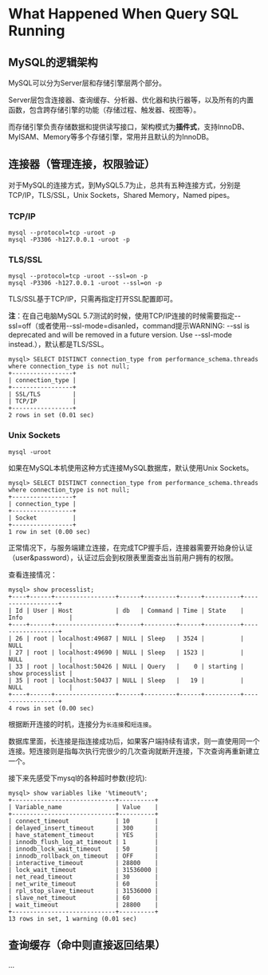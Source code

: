# What Happened When Query SQL Running

## MySQL的逻辑架构
MySQL可以分为Server层和存储引擎层两个部分。

Server层包含连接器、查询缓存、分析器、优化器和执行器等，以及所有的内置函数，包含跨存储引擎的功能（存储过程、触发器、视图等）。

而存储引擎负责存储数据和提供读写接口，架构模式为**插件式**，支持InnoDB、MyISAM、Memory等多个存储引擎，常用并且默认的为InnoDB。

## 连接器（管理连接，权限验证） 
对于MySQL的连接方式，到MySQL5.7为止，总共有五种连接方式，分别是TCP/IP，TLS/SSL，Unix Sockets，Shared Memory，Named pipes。
### TCP/IP
```
mysql --protocol=tcp -uroot -p
mysql -P3306 -h127.0.0.1 -uroot -p
```
### TLS/SSL
```
mysql --protocol=tcp -uroot --ssl=on -p
mysql -P3306 -h127.0.0.1 -uroot --ssl=on -p
```
TLS/SSL基于TCP/IP，只需再指定打开SSL配置即可。

**注**：在自己电脑MySQL 5.7测试的时候，使用TCP/IP连接的时候需要指定--ssl=off（或者使用--ssl-mode=disanled，command提示WARNING: --ssl is deprecated and will be removed in a future version. Use --ssl-mode instead.），默认都是TLS/SSL。
```
mysql> SELECT DISTINCT connection_type from performance_schema.threads where connection_type is not null;
+-----------------+
| connection_type |
+-----------------+
| SSL/TLS         |
| TCP/IP          |
+-----------------+
2 rows in set (0.01 sec)

```
### Unix Sockets
```
mysql -uroot
```
如果在MySQL本机使用这种方式连接MySQL数据库，默认使用Unix Sockets。
```
mysql> SELECT DISTINCT connection_type from performance_schema.threads where connection_type is not null;
+-----------------+
| connection_type |
+-----------------+
| Socket          |
+-----------------+
1 row in set (0.00 sec)
```

正常情况下，与服务端建立连接，在完成TCP握手后，连接器需要开始身份认证（user&password），认证过后会到权限表里面查出当前用户拥有的权限。

查看连接情况： 
```
mysql> show processlist;
+----+------+-----------------+------+---------+------+----------+------------------+
| Id | User | Host            | db   | Command | Time | State    | Info             |
+----+------+-----------------+------+---------+------+----------+------------------+
| 26 | root | localhost:49687 | NULL | Sleep   | 3524 |          | NULL             |
| 27 | root | localhost:49690 | NULL | Sleep   | 1523 |          | NULL             |
| 33 | root | localhost:50426 | NULL | Query   |    0 | starting | show processlist |
| 35 | root | localhost:50437 | NULL | Sleep   |   19 |          | NULL             |
+----+------+-----------------+------+---------+------+----------+------------------+
4 rows in set (0.00 sec)
```
根据断开连接的时机，连接分为`长连接`和`短连接`。

数据库里面，长连接是指连接成功后，如果客户端持续有请求，则一直使用同一个连接。短连接则是指每次执行完很少的几次查询就断开连接，下次查询再重新建立一个。

接下来先感受下mysql的各种超时参数(挖坑):
```
mysql> show variables like '%timeout%';
+-----------------------------+----------+
| Variable_name               | Value    |
+-----------------------------+----------+
| connect_timeout             | 10       |
| delayed_insert_timeout      | 300      |
| have_statement_timeout      | YES      |
| innodb_flush_log_at_timeout | 1        |
| innodb_lock_wait_timeout    | 50       |
| innodb_rollback_on_timeout  | OFF      |
| interactive_timeout         | 28800    |
| lock_wait_timeout           | 31536000 |
| net_read_timeout            | 30       |
| net_write_timeout           | 60       |
| rpl_stop_slave_timeout      | 31536000 |
| slave_net_timeout           | 60       |
| wait_timeout                | 28800    |
+-----------------------------+----------+
13 rows in set, 1 warning (0.01 sec)
```
## 查询缓存（命中则直接返回结果）
...
